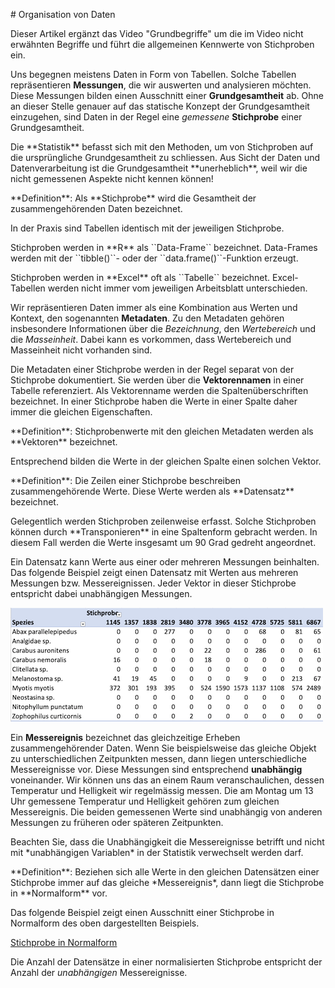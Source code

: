 # Organisation von Daten

Dieser Artikel ergänzt das Video "Grundbegriffe" um die im Video nicht erwähnten Begriffe und führt die allgemeinen Kennwerte von Stichproben ein.

Uns begegnen meistens Daten in Form von Tabellen. Solche Tabellen repräsentieren **Messungen**, die wir auswerten und analysieren möchten. Diese Messungen bilden einen Ausschnitt einer **Grundgesamtheit** ab. Ohne an dieser Stelle genauer auf das statische Konzept der Grundgesamtheit einzugehen, sind Daten in der Regel eine *gemessene* **Stichprobe** einer Grundgesamtheit.

<p class="alert alert-info" markdown="1">
Die **Statistik** befasst sich mit den Methoden, um von Stichproben auf die ursprüngliche Grundgesamtheit zu schliessen. Aus Sicht der Daten und Datenverarbeitung ist die Grundgesamtheit **unerheblich**, weil wir die nicht gemessenen Aspekte nicht kennen können!
</p>

<p class="alert alert-primary" markdown="1">
**Definition**: Als **Stichprobe** wird die Gesamtheit der zusammengehörenden Daten bezeichnet.
</p>

In der Praxis sind Tabellen identisch mit der jeweiligen Stichprobe. 

<p class="alert alert-warning" markdown="1">
Stichproben werden in **R** als ``Data-Frame`` bezeichnet. Data-Frames werden mit der ``tibble()``- oder der ``data.frame()``-Funktion erzeugt.
</p>

<p class="alert alert-warning" markdown="1">
Stichproben werden in **Excel** oft als ``Tabelle`` bezeichnet. Excel-Tabellen werden nicht immer vom jeweiligen Arbeitsblatt unterschieden.
</p>

Wir repräsentieren Daten immer als eine Kombination aus Werten und Kontext, den sogenannten **Metadaten**. Zu den Metadaten gehören insbesondere Informationen über die *Bezeichnung*, den *Wertebereich* und die *Masseinheit*. Dabei kann es vorkommen, dass Wertebereich und Masseinheit nicht vorhanden sind. 

Die Metadaten einer Stichprobe werden in der Regel separat von der Stichprobe dokumentiert. Sie werden über die **Vektorennamen** in einer Tabelle referenziert. Als Vektorenname werden die Spaltenüberschriften bezeichnet. In einer Stichprobe haben die Werte in einer Spalte daher immer die gleichen Eigenschaften. 

<p class="alert alert-primary" markdown="1">
**Definition**: Stichprobenwerte mit den gleichen Metadaten werden als **Vektoren** bezeichnet.
</p>

Entsprechend bilden die Werte in der gleichen Spalte einen solchen Vektor.

<p class="alert alert-primary" markdown="1">
**Definition**: Die Zeilen einer Stichprobe beschreiben zusammengehörende Werte. Diese Werte werden als **Datensatz** bezeichnet.
</p>

<p class="alert alert-info" markdown="1">
Gelegentlich werden Stichproben zeilenweise erfasst. Solche Stichproben können durch **Transponieren** in eine Spaltenform gebracht werden. In diesem Fall werden die Werte insgesamt um 90 Grad gedreht angeordnet.
</p>

Ein Datensatz kann Werte aus einer oder mehreren Messungen beinhalten. Das folgende Beispiel zeigt einen Datensatz mit Werten aus mehreren Messungen bzw. Messereignissen. Jeder Vektor in dieser Stichprobe entspricht dabei unabhängigen Messungen. 

<img src="https://github.com/dxiai/ct-resourcen/blob/main/bilder/stichprobe_nicht_normal.png?raw=true" alt="Stichprobe mit mehreren Messereignissen pro Datensatz" width="500" height="182" class="img-responsive atto_image_button_text-bottom">

Ein **Messereignis** bezeichnet das gleichzeitige Erheben zusammengehörender Daten. Wenn Sie beispielsweise das gleiche Objekt zu unterschiedlichen Zeitpunkten messen, dann liegen unterschiedliche Messereignisse vor. Diese Messungen sind entsprechend **unabhängig** voneinander. Wir können uns das an einem Raum veranschaulichen, dessen Temperatur und Helligkeit wir regelmässig messen. Die am Montag um 13 Uhr gemessene Temperatur und Helligkeit gehören zum gleichen Messereignis. Die beiden gemessenen Werte sind unabhängig von anderen Messungen zu früheren oder späteren Zeitpunkten.

<p class="alert alert-warning" markdown="1">
Beachten Sie, dass die Unabhängigkeit die Messereignisse betrifft und nicht mit *unabhängigen Variablen* in der Statistik verwechselt werden darf.
</p> 

<p class="alert alert-primary" markdown="1">
**Definition**: Beziehen sich alle Werte in den gleichen Datensätzen einer Stichprobe immer auf das gleiche *Messereignis*, dann liegt die Stichprobe in **Normalform** vor.
</p>

Das folgende Beispiel zeigt einen Ausschnitt einer Stichprobe in Normalform des oben dargestellten Beispiels.

[Stichprobe in Normalform](https://github.com/dxiai/ct-resourcen/blob/main/bilder/stichprobe_normalform.png?raw=true)

Die Anzahl der Datensätze in einer normalisierten Stichprobe entspricht der Anzahl der *unabhängigen* Messereignisse.
